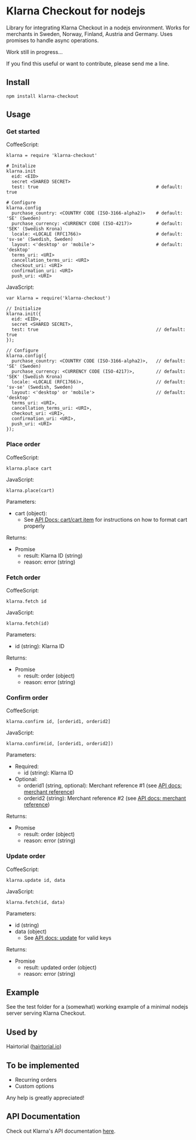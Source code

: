 # Klarna Checkout for nodejs #

Library for integrating Klarna Checkout in a nodejs environment. Works for merchants in Sweden, Norway, Finland, Austria and Germany. Uses promises to handle async operations.

Work still in progress...

If you find this useful or want to contribute, please send me a line.

## Install ##
`npm install klarna-checkout`

## Usage ##

### Get started ###
CoffeeScript:
```
klarna = require 'klarna-checkout'

# Initalize
klarna.init
  eid: <EID>
  secret <SHARED SECRET>
  test: true											# default: true

# Configure
klarna.config
  purchase_country: <COUNTRY CODE (ISO-3166-alpha2)>    # default: 'SE' (Sweden)
  purchase_currency: <CURRENCY CODE (ISO-4217)>         # default: 'SEK' (Swedish Krona)
  locale: <LOCALE (RFC1766)>                            # default: 'sv-se' (Swedish, Sweden)
  layout: <'desktop' or 'mobile'>						# default: 'desktop'
  terms_uri: <URI>
  cancellation_terms_uri: <URI>
  checkout_uri: <URI>
  confirmation_uri: <URI>
  push_uri: <URI>
``` 
JavaScript:
```
var klarna = require('klarna-checkout')

// Initialize
klarna.init({
  eid: <EID>,
  secret <SHARED SECRET>,
  test: true											// default: true
});

// Configure
klarna.config({
  purchase_country: <COUNTRY CODE (ISO-3166-alpha2)>,   // default: 'SE' (Sweden)
  purchase_currency: <CURRENCY CODE (ISO-4217)>,        // default: 'SEK' (Swedish Krona)
  locale: <LOCALE (RFC1766)>,                           // default: 'sv-se' (Swedish, Sweden)
  layout: <'desktop' or 'mobile'>						// default: 'desktop'
  terms_uri: <URI>,
  cancellation_terms_uri: <URI>,
  checkout_uri: <URI>,
  confirmation_uri: <URI>,
  push_uri: <URI>
});
```

### Place order ###
CoffeeScript:
```
klarna.place cart 
```
JavaScript:
```
klarna.place(cart)
```
Parameters:
* cart (object):
  * See [API Docs: cart/cart item](https://developers.klarna.com/en/se+php/kco-v2/checkout-api#cart-object-properties)  for instructions on how to format cart properly

Returns:
* Promise
  * result: Klarna ID (string)
  * reason: error (string)


### Fetch order ###
CoffeeScript:
```
klarna.fetch id
```
JavaScript:
```
klarna.fetch(id)
```
Parameters:
* id (string): Klarna ID

Returns:
* Promise
  * result: order (object)
  * reason: error (string)

### Confirm order ###
CoffeeScript:
```
klarna.confirm id, [orderid1, orderid2]
```
JavaScript:
```
klarna.confirm(id, [orderid1, orderid2])
```
Parameters:
  * Required:
    * id (string): Klarna ID
  * Optional:
	* orderid1 (string, optional): Merchant reference #1 (see [API docs: merchant reference](https://developers.klarna.com/en/se+php/kco-v2/checkout-api#merchant_reference-object-properties))
	* orderid2 (string): Merchant reference #2 (see [API docs: merchant reference](https://developers.klarna.com/en/se+php/kco-v2/checkout-api#merchant_reference-object-properties))

Returns:
* Promise
  * result: order (object)
  * reason: error (string)

### Update order ###
CoffeeScript:
```
klarna.update id, data
```
JavaScript:
```
klarna.fetch(id, data)
```
Parameters:
* id (string)
* data (object)
  * See [API docs: update](https://developers.klarna.com/en/se+php/kco-v2/checkout-api#update) for valid keys

Returns:
* Promise
  * result: updated order (object)
  * reason: error (string)

## Example ##
See the test folder for a (somewhat) working example of a minimal nodejs server serving Klarna Checkout.

## Used by ##
Hairtorial ([hairtorial.io](http://hairtorial.io))

## To be implemented ##
* Recurring orders
* Custom options

Any help is greatly appreciated!

## API Documentation ##
Check out Klarna's API documentation [here](https://developers.klarna.com/en'). 